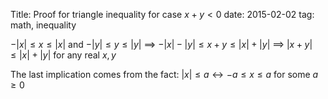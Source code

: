 Title: Proof for triangle inequality for case $x+y<0$
date: 2015-02-02
tag: math, inequality


$-|x| \leq x \leq |x|$
and $-|y| \leq y \leq |y|$ $\implies$ $-|x|-|y| \leq x+y \leq |x|+|y|$ $\implies$ $|x+y| \leq |x| +|y|$ for any real $x,y$

The last implication comes from the fact:
$|x| \leq a \leftrightarrow -a \leq x \leq a$ for some $a \geq 0$
